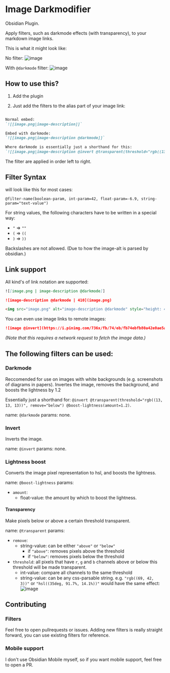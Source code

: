 # Image Darkmodifier

Obsidian Plugin.

Apply filters, such as darkmode effects (with transparency), to your markdown image links.

This is what it might look like:

No filter:
![image](https://github.com/user-attachments/assets/d630641b-4d94-4429-9b61-caac2e9d37f3)

With `@darkmode` filter:
![image](https://github.com/user-attachments/assets/c6681dbe-6217-40a2-ae86-cc01daa5a71d)


## How to use this? 

1. Add the plugin

2. Just add the filters to the alias part of your image link:

```md

Normal embed:
`![[image.png|image-description]]`

Embed with darkmode: 
`![[image.png|image-description @darkmode]]`

Where darkmode is essentially just a shorthand for this:
`![[image.png|image-description @invert @transparent(threshold="rgb((13, 13, 13))", remove="below") @boost-lightness(amount=1.2)]]`

```

The filter are applied in order left to right.


## Filter Syntax

will look like this for most cases:

```
@filter-name(boolean-param, int-param=42, float-param=-6.9, string-param="text-value")
```

For string values, the following characters have to be written in a special way:
- `"` => `""`
- `(` => `((`
- `)` => `))`

Backslashes are not allowed. (Due to how the image-alt is parsed by obsidian.)


## Link support

All kind's of link notation are supported:

```md
![[image.png | image-description @darkmode]]
```
```md
![image-description @darkmode | 410](image.png)
```
```md
<img src="image.png" alt="image-description @darkmode" style="height: 410px">
```


You can even use image links to remote images:

```md
![image @invert](https://i.pinimg.com/736x/fb/74/eb/fb74ebfb80a42e0ae5a26b86d9f2fe47.jpg)
```

*(Note that this requires a network request to fetch the image data.)*


## The following filters can be used:

### Darkmode

Reccomended for use on images with white backgrounds (e.g. screenshots of diagrams in papers). Invertes the image, removes the background, and boosts the lightness by 1.2

Essentially just a shorthand for: `@invert @transparent(threshold="rgb((13, 13, 13))", remove="below") @boost-lightness(amount=1.2)`.

name: `@darkmode`
params: none.


### Invert

Inverts the image.

name: `@invert`
params: none.


### Lightness boost

Converts the image pixel representation to hsl, and boosts the lightness.

name: `@boost-lightness`
params: 
- `amount`:
	- float-value: the amount by which to boost the lightness.


#### Transparency

Make pixels below or above a certain threshold transparent.

name: `@transparent`
params: 
- `remove`:
	- string-value: can be either `"above"` or `"below"`
 		- if `"above"`: removes pixels above the threshold
   		- if `"below"`: removes pixels below the threshold
- `threshold`: all pixels that have `r`, `g` and `b` channels above or below this threshold will be made transparent.
	- int-value: compare all channels to the same threshold
 	- string-value: can be any css-parsable string. e.g. `"rgb((69, 42, 3))"` or `"hsl((35deg, 91.7%, 14.1%))"` would have the same effect:
      ![image](https://github.com/user-attachments/assets/841494f7-66ec-426a-b8ab-32e4db2d8190)


## Contributing

### Filters

Feel free to open pullrequests or issues. Adding new filters is really straight forward, you can use existing filters for reference.


### Mobile support

I don't use Obsidian Mobile myself, so if you want mobile support, feel free to open a PR.
